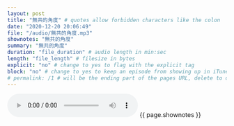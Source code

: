 ```yaml
---
layout: post
title: "無共的角度" # quotes allow forbidden characters like the colon
date: "2020-12-20 20:06:49"
file: "/audio/無共的角度.mp3"
shownotes: "無共的角度"
summary: "無共的角度"
duration: "file_duration" # audio length in min:sec
length: "file_length" # filesize in bytes
explicit: "no" # change to yes to flag with the explicit tag
block: "no" # change to yes to keep an episode from showing up in iTunes
# permalink: /1 # will be the ending part of the pages URL, delete to default to the title
---
```


<audio controls>
<source src="{{site.url}}{{site.baseurl}}{{ page.file }}" type="audio/x-mp3">
Your browser does not support the audio element.
</audio>
{{ page.shownotes }}
